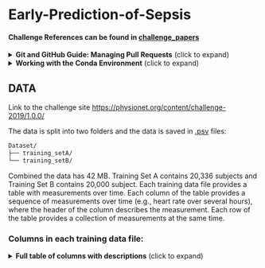 # Early-Prediction-of-Sepsis

#### Challenge References can be found in [challenge_papers](./challenge_papers/README.md)

<details>
<summary><b>Git and GitHub Guide: Managing Pull Requests</b> (click to expand)</summary>
<br>

This guide provides a comprehensive overview of using Git with GitHub, focusing on managing pull requests. It is designed to be useful for users across different operating systems, including Windows, Linux, and macOS.

### Setting Up Git

Before diving into pull requests, ensure Git is installed on your system.

#### Windows

1. Download the Git installer from [git-scm.com](https://git-scm.com/).
2. Run the installer and follow the prompts. Include Git Bash if you'd like a Unix-style command line.
3. Verify installation by opening Git Bash or Command Prompt and running `git --version`.

#### Linux

Most Linux distributions include Git. Install it using your package manager.

- For Ubuntu/Debian-based systems:

```bash
sudo apt update
sudo apt install git
```

- For Fedora:

```bash
sudo dnf install git
```

- Verify installation with `git --version`.

#### macOS

Git comes pre-installed on macOS. If not, install it via the Xcode Command Line Tools:

```bash
xcode-select --install
```

Alternatively, use Homebrew:

```bash
brew install git
```

### Configuring Git

Set your username and email address for your commits.

```bash
git config --global user.name "Your Name"
git config --global user.email "your.email@example.com"
```

### Cloning a Repository

To work on an existing repository, you first need to clone it.

```bash
git clone <repository-URL>
```

This command creates a local copy of the repository on your machine.

#### Note:
- To use GitHub SSH keys for conveniece feel free to follow this [GitHub guide](https://docs.github.com/en/authentication/connecting-to-github-with-ssh/adding-a-new-ssh-key-to-your-github-account)

### Creating a New Branch

Before making changes, create a new branch. This keeps your changes separate from the main project until they're ready to be reviewed.

```bash
git checkout -b <branch-name>
```

### Making Changes and Committing

1. Make your changes in the local copy.
2. Use `git add` to stage changes for commit.
   - To stage a specific file: `git add <file-path>`
   - To stage all changes: `git add .` or `git add *`
3. Commit your changes with a message:

```bash
git commit -m "A brief description of the changes"
```

### Pushing Changes to GitHub

After committing your changes, push them to GitHub.

```bash
git push origin <branch-name>
```
or just:
```bash
git push <branch-name>
```

#### Note:
- When first pushing to a newly created branch you need to set origin:

```bash
git push --set-upstream origin <branch-name>
```

### Creating a Pull Request

1. Go to the GitHub page of the repository.
2. Click on "Pull requests" > "New pull request".
3. Select your branch and the branch you want to merge into (usually the development branch).
4. Fill in the pull request details and create it.

### Review and Merge

- The project maintainers will review your pull request. Be ready to make additional changes if requested.
- Once approved, the maintainer can merge your pull request.
- Once merged, the merger (the person who merged the branch) will delete the feature branch unless asked not to.

#### Note:
- Development branch should **never** be deleted.

### Keeping Your Branch Up to Date

Before making more changes or before finalizing your pull request, ensure your branch is up to date with the main branch.

```bash
git checkout main
git pull origin main
git checkout <your-branch>
git merge main
```

This should mostly be done for `development` branch as it is the primary branch used to put all the features together.

```bash
git checkout development
git pull origin development
git checkout <your-branch>
git merge development
```

Further, you can check if there were any updates and their status by using:

```bash
git fetch
```

This will no apply the changes made remotely! It is used to check for any changes in preparation to pull. 


#### Note:
- If you are unsure of the status use: `git status`

</details>

<details>
<summary><b>Working with the Conda Environment</b> (click to expand)</summary>
<br>

## Setting Up the Conda Environment

This project uses a conda environment to manage dependencies. To set up the environment on your local machine, follow these steps:

1. **Install Miniconda or Anaconda**:

   If you haven't already, install Miniconda or Anaconda on your machine. Visit [Miniconda](https://docs.conda.io/en/latest/miniconda.html) or [Anaconda](https://www.anaconda.com/products/individual) for installation instructions.

2. **Create the Environment**:

   Navigate to the project directory and run the following command to create a conda environment from the `environment.yml` file:

```bash
conda env create -f environment.yml
```

3. **Activate the Environment**:

    Once the environment is created, you can activate it using:

```bash
conda activate myenv
```

Replace `myenv` with the name of the environment specified in the `environment.yml` file.

## Working with the Conda Environment

### Installing Additional Packages

If you need to install additional packages, make sure to activate the environment and use:

```bash
conda install package-name
```

Or, if the package is only available via pip (still check installation guide for the specific package):

```bash
pip install package-name
```

There may be other ways to install a package for example using `conda-forge`  ( `conda install package -c conda-forge` ) so always look for instructions online.

### Updating the Environment

If you've added new packages or made other changes to the environment that you want to share with the team, you can update the `environment.yml` file by running:

```bash
conda env export --from-history > environment.yml
```

**Note:** The yml file contains `prefix` field which relates to the path of the environment **locally**, conda however, doesn't care and besides manually deleting the line there doens't seem to be a way to avoid creating that line when exporting.

**Note:** Use the `--from-history` flag to only include packages you've explicitly installed, avoiding platform-specific packages in the environment file.

### Sharing Changes

After updating the `environment.yml` file, commit and push the changes to the GitHub repository so the team members can update their environments by running:

```bash
conda env update --file environment.yml --prune
```

The `--prune` option removes any dependencies that are no longer needed from the environment.

### Adding conda environment to JupyterLab

To make your conda environment visible to JupyterLab you need to add your environment by creating a kernel spec:

```bash
python -m ipykernel install --user --name YourEnvironmentName --display-name "Display Name"
```

### Running JupyterLab

1. Intall JupyterLab:

```bash
pip3 install jupyter
```

2. Navigate to the notebooks directory:

```bash
cd notebooks
```

3. Run JupyterLab

```bash
jupyter lab
```

</details>

## DATA

Link to the challenge site https://physionet.org/content/challenge-2019/1.0.0/

The data is split into two folders and the data is saved in [.psv](https://docs.amperity.com/reference/format_psv.html) files:

```sh
Dataset/
├── training_setA/
└── training_setB/
```

Combined the data has 42 MB. Training Set A contains 20,336 subjects and Training Set B contains 20,000 subject. Each training data file provides a table with measurements over time. Each column of the table provides a sequence of measurements over time (e.g., heart rate over several hours), where the header of the column describes the measurement. Each row of the table provides a collection of measurements at the same time.

### Columns in each training data file:

<details>
<summary><b>Full table of columns with descriptions</b> (click to expand)</summary>
<br>

| Variable Name       | Description                                                               |
|---------------------|---------------------------------------------------------------------------|
**Vital Signs (columns 1-8)**
| HR                  | Heart rate (beats per minute)                                             |
| O2Sat               | Pulse oximetry (%)                                                        |
| Temp                | Temperature (Deg C)                                                       |
| SBP                 | Systolic BP (mm Hg)                                                       |
| MAP                 | Mean arterial pressure (mm Hg)                                            |
| DBP                 | Diastolic BP (mm Hg)                                                      |
| Resp                | Respiration rate (breaths per minute)                                     |
| EtCO2               | End tidal carbon dioxide (mm Hg)                                          |
**Laboratory Values (columns 9-34)**
| BaseExcess          | Measure of excess bicarbonate (mmol/L)                                    |
| HCO3                | Bicarbonate (mmol/L)                                                      |
| FiO2                | Fraction of inspired oxygen (%)                                           |
| pH                  | N/A                                                                       |
| PaCO2               | Partial pressure of carbon dioxide from arterial blood (mm Hg)            |
| SaO2                | Oxygen saturation from arterial blood (%)                                 |
| AST                 | Aspartate transaminase (IU/L)                                             |
| BUN                 | Blood urea nitrogen (mg/dL)                                               |
| Alkalinephos        | Alkaline phosphatase (IU/L)                                               |
| Calcium             | (mg/dL)                                                                   |
| Chloride            | (mmol/L)                                                                  |
| Creatinine          | (mg/dL)                                                                   |
| Bilirubin_direct    | Bilirubin direct (mg/dL)                                                  |
| Glucose             | Serum glucose (mg/dL)                                                     |
| Lactate             | Lactic acid (mg/dL)                                                       |
| Magnesium           | (mmol/dL)                                                                 |
| Phosphate           | (mg/dL)                                                                   |
| Potassium           | (mmol/L)                                                                  |
| Bilirubin_total     | Total bilirubin (mg/dL)                                                   |
| TroponinI           | Troponin I (ng/mL)                                                        |
| Hct                 | Hematocrit (%)                                                            |
| Hgb                 | Hemoglobin (g/dL)                                                         |
| PTT                 | Partial thromboplastin time (seconds)                                     |
| WBC                 | Leukocyte count (count*10^3/µL)                                           |
| Fibrinogen          | (mg/dL)                                                                   |
| Platelets           | (count*10^3/µL)                                                           |
**Demographics (columns 35-40)**
| Age                 | Years (100 for patients 90 or above)                                      |
| Gender              | Female (0) or Male (1)                                                    |
| Unit1               | Administrative identifier for ICU unit (MICU)                             |
| Unit2               | Administrative identifier for ICU unit (SICU)                             |
| HospAdmTime         | Hours between hospital admit and ICU admit                                |
| ICULOS              | ICU length-of-stay (hours since ICU admit)                                |
**Outcome (column 41)**
| SepsisLabel         | For sepsis patients, SepsisLabel is 1 if t≥tsepsis-6 and 0 if t<tsepsis-6. For non-sepsis patients, SepsisLabel is 0. |

</details>

<!-- Using [Hypertools](https://hypertools.readthedocs.io/en/latest/auto_examples/plot_PPCA.html). -->